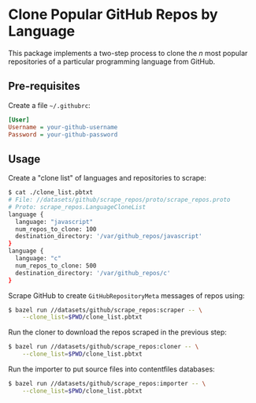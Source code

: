 # Clone Popular GitHub Repos by Language

This package implements a two-step process to clone the *n* most popular 
repositories of a particular programming language from GitHub.

## Pre-requisites

Create a file `~/.githubrc`:

```ini
[User]
Username = your-github-username
Password = your-github-password
```


## Usage

Create a "clone list" of languages and repositories to scrape:

```bash
$ cat ./clone_list.pbtxt
# File: //datasets/github/scrape_repos/proto/scrape_repos.proto
# Proto: scrape_repos.LanguageCloneList
language {
  language: "javascript"
  num_repos_to_clone: 100
  destination_directory: '/var/github_repos/javascript'
}
language {
  language: "c"
  num_repos_to_clone: 500
  destination_directory: '/var/github_repos/c'
}
```

Scrape GitHub to create `GitHubRepositoryMeta` messages of repos using:

```sh
$ bazel run //datasets/github/scrape_repos:scraper -- \
    --clone_list=$PWD/clone_list.pbtxt
```

Run the cloner to download the repos scraped in the previous step:

```sh
$ bazel run //datasets/github/scrape_repos:cloner -- \
    --clone_list=$PWD/clone_list.pbtxt
```

Run the importer to put source files into contentfiles databases:

```sh
$ bazel run //datasets/github/scrape_repos:importer -- \
    --clone_list=$PWD/clone_list.pbtxt
``` 

